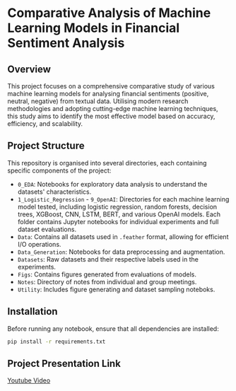 # Comparative Analysis of Machine Learning Models in Financial Sentiment Analysis

## Overview

This project focuses on a comprehensive comparative study of various machine learning models for analysing financial sentiments (positive, neutral, negative) from textual data. Utilising modern research methodologies and adopting cutting-edge machine learning techniques, this study aims to identify the most effective model based on accuracy, efficiency, and scalability.

## Project Structure

This repository is organised into several directories, each containing specific components of the project:

- `0_EDA`: Notebooks for exploratory data analysis to understand the datasets' characteristics.
- `1_Logistic_Regression` - `9_OpenAI`: Directories for each machine learning model tested, including logistic regression, random forests, decision trees, XGBoost, CNN, LSTM, BERT, and various OpenAI models. Each folder contains Jupyter notebooks for individual experiments and full dataset evaluations.
- `Data`: Contains all datasets used in `.feather` format, allowing for efficient I/O operations.
- `Data_Generation`: Notebooks for data preprocessing and augmentation.
- `Datasets`: Raw datasets and their respective labels used in the experiments.
- `Figs`: Contains figures generated from evaluations of models.
- `Notes`: Directory of notes from individual and group meetings.
- `Utility`: Includes figure generating and dataset sampling noteboks.

## Installation

Before running any notebook, ensure that all dependencies are installed:

```bash
pip install -r requirements.txt
```

## Project Presentation Link

[Youtube Video](https://youtu.be/NiJbh9BHwaU)